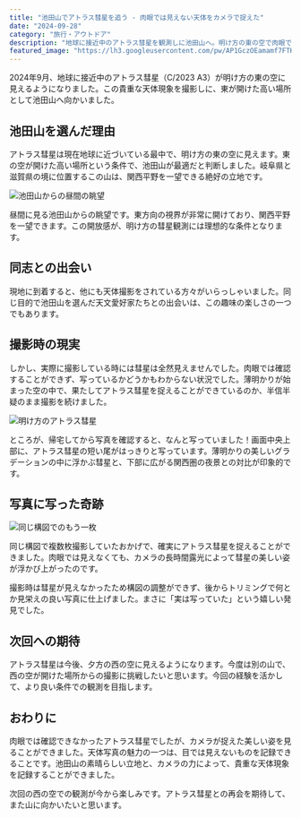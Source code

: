```yaml
---
title: "池田山でアトラス彗星を追う - 肉眼では見えない天体をカメラで捉えた"
date: "2024-09-28"
category: "旅行・アウトドア"
description: "地球に接近中のアトラス彗星を観測しに池田山へ。明け方の東の空で肉眼では確認できませんでしたが、カメラには美しい彗星の姿が写っていました。"
featured_image: "https://lh3.googleusercontent.com/pw/AP1GczOEamamf7FTK0o23OBDyNJepAV3lw9VCpmDY3neIS8qt7zL98mFBzGSHmKWbtbiuHYVDqa-P86GT3qjFK-3nixMNBaYrX6Ehv-AZjul2VRjvHLLBT_o=s1621?authuser=0"
---
```


<!-- 元のGoogle Photosリンク: https://photos.app.goo.gl/PX2F5Q1NkzyUYQJh6 -->

2024年9月、地球に接近中のアトラス彗星（C/2023 A3）が明け方の東の空に見えるようになりました。この貴重な天体現象を撮影しに、東が開けた高い場所として池田山へ向かいました。

## 池田山を選んだ理由

アトラス彗星は現在地球に近づいている最中で、明け方の東の空に見えます。東の空が開けた高い場所という条件で、池田山が最適だと判断しました。岐阜県と滋賀県の境に位置するこの山は、関西平野を一望できる絶好の立地です。

![池田山からの昼間の眺望](https://lh3.googleusercontent.com/pw/AP1GczPLtbxvrDsT3gc20SZgGqaUc3gIir6yCdS988CLa_TLofHynPWYYi8VeLxJP3UbqQMS3mqh_SX5SVkQMciBUIfQnRSWGww0YwsTBF-is8WeSpnBweV9Dc0_xc5XOCnbmJwFQwlCZdwhu46IoXD-VMH9tg=s1621?authuser=0)

昼間に見る池田山からの眺望です。東方向の視界が非常に開けており、関西平野を一望できます。この開放感が、明け方の彗星観測には理想的な条件となります。

## 同志との出会い

現地に到着すると、他にも天体撮影をされている方々がいらっしゃいました。同じ目的で池田山を選んだ天文愛好家たちとの出会いは、この趣味の楽しさの一つでもあります。

## 撮影時の現実

しかし、実際に撮影している時には彗星は全然見えませんでした。肉眼では確認することができず、写っているかどうかもわからない状況でした。薄明かりが始まった空の中で、果たしてアトラス彗星を捉えることができているのか、半信半疑のまま撮影を続けました。

![明け方のアトラス彗星](https://lh3.googleusercontent.com/pw/AP1GczOEamamf7FTK0o23OBDyNJepAV3lw9VCpmDY3neIS8qt7zL98mFBzGSHmKWbtbiuHYVDqa-P86GT3qjFK-3nixMNBaYrX6Ehv-AZjul2VRjvHLLBT_o=s1621?authuser=0)

ところが、帰宅してから写真を確認すると、なんと写っていました！画面中央上部に、アトラス彗星の短い尾がはっきりと写っています。薄明かりの美しいグラデーションの中に浮かぶ彗星と、下部に広がる関西圏の夜景との対比が印象的です。

## 写真に写った奇跡

![同じ構図でのもう一枚](https://lh3.googleusercontent.com/pw/AP1GczM_WvKEtTEPjBBl7xzLbaDz40hJ3VI2VuKIfDXC1knLQOtd1BReF5utWu2NGXoSl_dALKiMaje-4W63yrb0sp5Oj_7FPyXajvERzFvXE16Y9sNB4UbnH40RVsrUWvNO1Fpk5nlLqeHhA9WNFEtKpIlOFg=s1621?authuser=0)

同じ構図で複数枚撮影していたおかげで、確実にアトラス彗星を捉えることができました。肉眼では見えなくても、カメラの長時間露光によって彗星の美しい姿が浮かび上がったのです。

撮影時は彗星が見えなかったため構図の調整ができず、後からトリミングで何とか見栄えの良い写真に仕上げました。まさに「実は写っていた」という嬉しい発見でした。

## 次回への期待

アトラス彗星は今後、夕方の西の空に見えるようになります。今度は別の山で、西の空が開けた場所からの撮影に挑戦したいと思います。今回の経験を活かして、より良い条件での観測を目指します。

## おわりに

肉眼では確認できなかったアトラス彗星でしたが、カメラが捉えた美しい姿を見ることができました。天体写真の魅力の一つは、目では見えないものを記録できることです。池田山の素晴らしい立地と、カメラの力によって、貴重な天体現象を記録することができました。

次回の西の空での観測が今から楽しみです。アトラス彗星との再会を期待して、また山に向かいたいと思います。